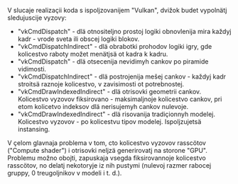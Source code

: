 V slucaje realizaçii koda s ispoljzovanijem "Vulkan", dvižok budet vypolnätj sledujuscije vyzovy:
* "vkCmdDispatch" - dlä otnositeljno prostoj logiki obnovlenija mira každyj kadr - vrode sveta ili obscej logiki blokov.
* "vkCmdDispatchIndirect" - dlä obrabotki prohodov logiki igry, gde kolicestvo raboty možet menätjsä ot kadra k kadru.
* "vkCmdDispatch" - dlä otsecenija nevidimyh cankov po piramide vidimosti.
* "vkCmdDispatchIndirect" - dlä postrojenija mešej cankov - každyj kadr stroitsä raznoje kolicestvo, v zavisimosti ot potrebnostej.
* "vkCmdDrawIndexedIndirect" - dlä otrisovki geometrii cankov. Kolicestvo vyzovov fiksirovano - maksimaljnoje kolicestvo cankov, pri etom kolicetvo indeksov dlä nerisujemyh cankov nulevoje.
* "vkCmdDrawIndexedIndirect" - dlä risovanija tradiçionnyh modelej. Kolicestvo vyzovov - po kolicestvu tipov modelej. Ispoljzujetsä instansing.

V çelom glavnaja problema v tom, cto kolicestvo vyzovov rasscötov ("Compute shader") i otrisovki neljzä generirovatj na storone "GPU".
Problemu možno obojti, zapuskaja vsegda fiksirovannoje kolicestvo rasscötov, no delatj nekotoryje iz nih pustymi (nulevoj razmer rabocej gruppy, 0 treugoljnikov v modeli i t. d.).
